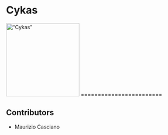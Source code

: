 # Cykas<br/>
<img src="http://i.imgur.com/vtL4yvT.jpg" alt=“Cykas” width="200px" height="200px">
========================

## Contributors
* Maurizio Casciano
